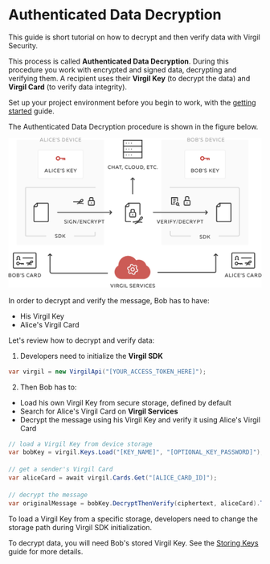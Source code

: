 # Authenticated Data Decryption

This guide is short tutorial on how to decrypt and then verify data with Virgil Security.

This process is called **Authenticated Data Decryption**. During this procedure you work with encrypted and signed data, decrypting and verifying them. A recipient uses their **Virgil Key** (to decrypt the data) and **Virgil Card** (to verify data integrity).


Set up your project environment before you begin to work, with the [getting started](/documentation/guides/configuration/client.md) guide.

The Authenticated Data Decryption procedure is shown in the figure below.

![Virgil Intro](/documentation/img/Guides_introduction.png "Authenticated Data Decryption")

In order to decrypt and verify the message, Bob has to have:
 - His Virgil Key
 - Alice's Virgil Card

Let's review how to decrypt and verify data:

1. Developers need to initialize the **Virgil SDK**

```cs
var virgil = new VirgilApi("[YOUR_ACCESS_TOKEN_HERE]");
```

2. Then Bob has to:


 - Load his own Virgil Key from secure storage, defined by default
 - Search for Alice's Virgil Card on **Virgil Services**
 - Decrypt the message using his Virgil Key and verify it using Alice's Virgil Card

 ```cs
 // load a Virgil Key from device storage
 var bobKey = virgil.Keys.Load("[KEY_NAME]", "[OPTIONAL_KEY_PASSWORD]");

 // get a sender's Virgil Card
 var aliceCard = await virgil.Cards.Get("[ALICE_CARD_ID]");

 // decrypt the message
 var originalMessage = bobKey.DecryptThenVerify(ciphertext, aliceCard).ToString();
 ```

To load a Virgil Key from a specific storage, developers need to change the storage path during Virgil SDK initialization.

To decrypt data, you will need Bob's stored Virgil Key. See the [Storing Keys](/documentation/guides/virgil-key/saving.md) guide for more details.
